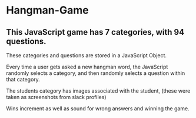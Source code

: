 # Hangman-Game

## This JavaScript game has 7 categories, with 94 questions.

These categories and questions are stored in a JavaScript Object.

Every time a user gets asked a new hangman word, the JavaScript randomly selects a category, and then randomly selects a question within that category.

The students category has images associated with the student, (these were taken as screenshots from slack profiles)

Wins increment as well as sound for wrong answers and winning the game.